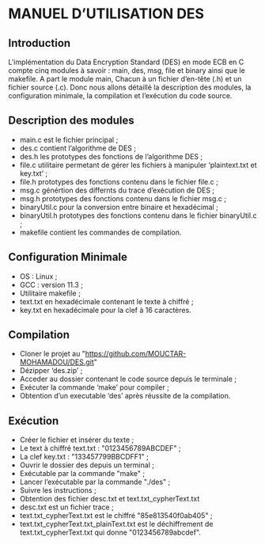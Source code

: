 # **MANUEL D’UTILISATION DES**

## **Introduction**

L'implémentation du Data Encryption Standard (DES)
en mode ECB en C compte cinq modules à savoir : main, des,
msg, file et binary ainsi que le makefile. A part le module main, Chacun à un fichier
d’en-tête (.h) et un fichier source (.c). Donc nous allons détaillé la description des modules, la configuration minimale, la compilation et l’exécution du code source.

## **Description des modules**

- main.c est le fichier principal ;
- des.c contient l’algorithme de DES ;
- des.h les prototypes des fonctions de l’algorithme DES ;
- file.c utilitaire permetant de gérer les fichiers à manipuler ‘plaintext.txt et key.txt’ ;
- file.h prototypes des fonctions contenu dans le fichier file.c ;
- msg.c génértion des differnts du trace d’exécution de DES ;
- msg.h prototypes des fonctions contenu dans le fichier msg.c ;
- binaryUtil.c pour la conversion entre binaire et hexadécimal ;
- binaryUtil.h prototypes des fonctions contenu dans le fichier binaryUtil.c ;
- makefile contient les commandes de compilation.

## **Configuration Minimale**

- OS : Linux ;
- GCC : version 11.3 ;
- Utilitaire makefile ;
- text.txt en hexadécimale contenant le texte à chiffré ;
- key.txt en hexadécimale pour la clef à 16 caractères.

## **Compilation**

- Cloner le projet au "https://github.com/MOUCTAR-MOHAMADOU/DES.git"
- Dézipper ‘des.zip’ ;
- Acceder au dossier contenant le code source depuis le terminale ;
- Exécuter la commande ‘make’ pour compiler ;
- Obtention d’un executable ‘des’ après réussite de la compilation.

## **Exécution**

- Créer le fichier et insérer du texte ;
- Le text à chiffré text.txt : "0123456789ABCDEF" ;
- La clef key.txt : "133457799BBCDFF1" ;
- Ouvrir le dossier des depuis un terminal ;
- Exécutable par la commande "make" ;
- Lancer l’exécutable par la commande
"./des" ;
- Suivre les instructions ;
- Obtention des fichier desc.txt et text.txt_cypherText.txt
- desc.txt est un fichier trace ;
- text.txt_cypherText.txt est le chiffré "85e813540f0ab405" ;
- text.txt_cypherText.txt_plainText.txt
est le déchiffrement de text.txt_cypherText.txt qui donne "0123456789abcdef".
